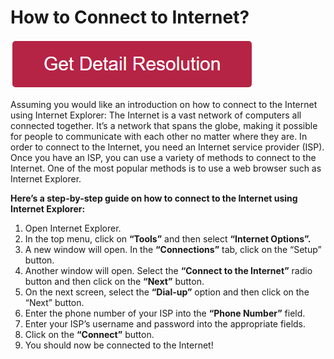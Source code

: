 # How to Connect to Internet?


[![how to connect to internet](redd.png)](https://github.com/namewebie/how.to.connect.to.internet)

Assuming you would like an introduction on how to connect to the Internet using Internet Explorer: The Internet is a vast network of computers all connected together. It’s a network that spans the globe, making it possible for people to communicate with each other no matter where they are. In order to connect to the Internet, you need an Internet service provider (ISP). Once you have an ISP, you can use a variety of methods to connect to the Internet. One of the most popular methods is to use a web browser such as Internet Explorer. 

**Here’s a step-by-step guide on how to connect to the Internet using Internet Explorer:**

1. Open Internet Explorer. 
2. In the top menu, click on **“Tools”** and then select **“Internet Options”.** 
3. A new window will open. In the **“Connections”** tab, click on the “Setup” button. 
4. Another window will open. Select the **“Connect to the Internet”** radio button and then click on the **“Next”** button. 
5. On the next screen, select the **“Dial-up”** option and then click on the “Next” button. 
6. Enter the phone number of your ISP into the **“Phone Number”** field. 
7. Enter your ISP’s username and password into the appropriate fields. 
8. Click on the **“Connect”** button. 
9. You should now be connected to the Internet!
